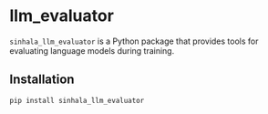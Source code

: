 # llm_evaluator

`sinhala_llm_evaluator` is a Python package that provides tools for evaluating language models during training.

## Installation

```bash
pip install sinhala_llm_evaluator
